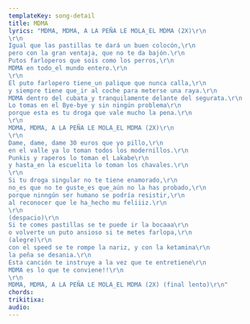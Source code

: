 ```yaml
---
templateKey: song-detail
title: MDMA
lyrics: "MDMA, MDMA, A LA PEÑA LE MOLA_EL MDMA (2X)\r\n
\r\n
Igual que las pastillas te dará un buen colocón,\r\n
pero con la gran ventaja, que no te da bajón.\r\n
Putos farloperos que sois como los perros,\r\n
MDMA en todo_el mundo entero.\r\n
\r\n
El puto farlopero tiene_un palique que nunca calla,\r\n
y siempre tiene que_ir al coche para meterse una raya.\r\n
MDMA dentro del cubata_y tranquilamente delante del segurata.\r\n
Lo tomas en el Bye-bye y sin ningún problema\r\n
porque esta es tu droga que vale mucho la pena.\r\n
\r\n
MDMA, MDMA, A LA PEÑA LE MOLA_EL MDMA (2X)\r\n
\r\n
Dame, dame, dame 30 euros que yo pillo,\r\n
en el valle ya lo toman todos los modernillos.\r\n
Punkis y raperos lo toman el Lakabe\r\n
y hasta_en la escuelita lo toman los chavales.\r\n
\r\n
Si tu droga singular no te tiene enamorado,\r\n
no_es que no te guste_es que_aún no la has probado,\r\n
porque ninngún ser humano se podría resistir,\r\n
al reconocer que le ha_hecho mu feliiiz.\r\n
\r\n
(despacio)\r\n
Si te comes pastillas se te puede ir la bocaaa\r\n
o volverte un puto ansioso si te metes farlopa,\r\n
(alegre)\r\n
con el speed se te rompe la nariz, y con la ketamina\r\n
la peña se desania.\r\n
Esta canción te instruye a la vez que te entretiene\r\n
MDMA es lo que te conviene!!\r\n
\r\n
MDMA, MDMA, A LA PEÑA LE MOLA_EL MDMA (2X) (final lento)\r\n"
chords:
trikitixa: 
audio:
---
```


